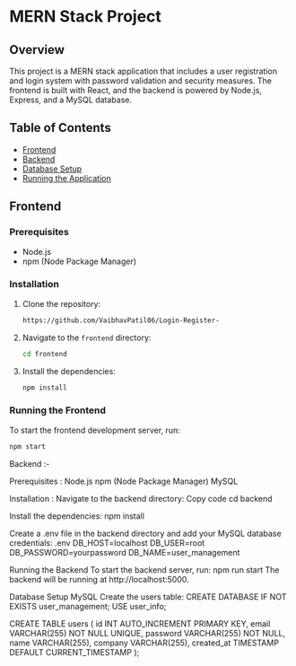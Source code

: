 # MERN Stack Project

## Overview
This project is a MERN stack application that includes a user registration and login system with password validation and security measures. The frontend is built with React, and the backend is powered by Node.js, Express, and a MySQL database.

## Table of Contents
- [Frontend](#frontend)
- [Backend](#backend)
- [Database Setup](#database-setup)
- [Running the Application](#running-the-application)

## Frontend

### Prerequisites
- Node.js
- npm (Node Package Manager)

### Installation
1. Clone the repository:
    ```sh
    https://github.com/VaibhavPatil06/Login-Register-
    ```

2. Navigate to the `frontend` directory:
    ```sh
    cd frontend
    ```

3. Install the dependencies:
    ```sh
    npm install
    ```

### Running the Frontend
To start the frontend development server, run:
```sh
npm start
```

Backend :-

Prerequisites :
    Node.js
    npm (Node Package Manager)
    MySQL
    
Installation :
Navigate to the backend directory:
    Copy code
    cd backend

    
Install the dependencies:
    npm install
    
Create a .env file in the backend directory and add your MySQL database credentials:
.env
    DB_HOST=localhost
    DB_USER=root
    DB_PASSWORD=yourpassword
    DB_NAME=user_management
    

Running the Backend
To start the backend server, run:
npm run start
The backend will be running at http://localhost:5000.



Database Setup
MySQL
Create the users table:
CREATE DATABASE IF NOT EXISTS user_management;
USE user_info;

CREATE TABLE users (
    id INT AUTO_INCREMENT PRIMARY KEY,
    email VARCHAR(255) NOT NULL UNIQUE,
    password VARCHAR(255) NOT NULL,
    name VARCHAR(255),
    company VARCHAR(255),
    created_at TIMESTAMP DEFAULT CURRENT_TIMESTAMP
);
